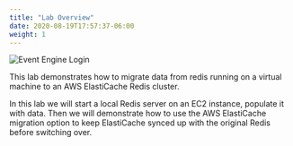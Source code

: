 ```yaml
---
title: "Lab Overview"
date: 2020-08-19T17:57:37-06:00
weight: 1
---
```


![Event Engine Login](/images/Lab2Overview.png)

This lab demonstrates how to migrate data from redis running on a virtual machine to an AWS ElastiCache Redis cluster.

In this lab we will start a local Redis server on an EC2 instance, populate it with data. Then we will demonstrate how to use the AWS ElastiCache migration option to keep ElastiCache synced up with the original Redis before switching over.

